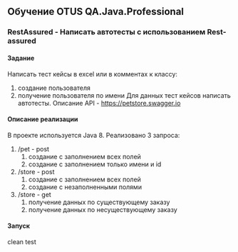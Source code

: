 ## Обучение OTUS QA.Java.Professional
### RestAssured - Написать автотесты с использованием Rest-assured
#### Задание
Написать тест кейсы в excel или в комментах к классу:
1. создание пользователя 
2. получение пользователя по имени
Для данных тест кейсов написать автотесты.
Описание API - https://petstore.swagger.io

#### Описание реализации
В проекте иcпользуется Java 8.
Реализовано 3 запроса:
1. /pet - post
   1. создание с заполнением всех полей
   2. создание с заполнением только имени и id
2. /store - post
   1. создание с заполнением всех полей
   2. создание с незаполненными полями
3. /store - get
   1. получение данных по существующему заказу
   2. получение данных по несуществующему заказу

#### Запуск
clean test